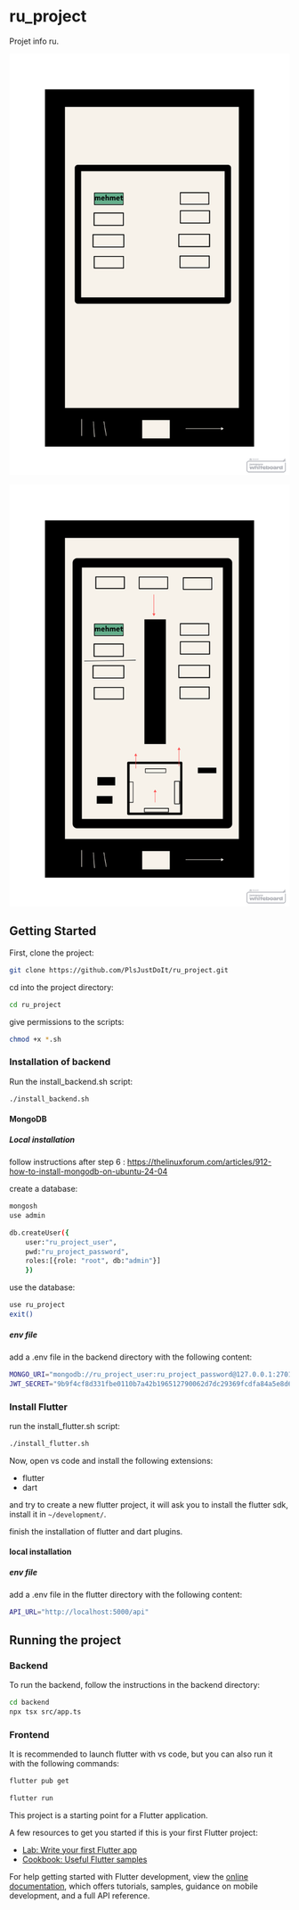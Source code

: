 # ru_project

Projet info ru.

![exemple](image.png)


![alt text](image-2.png)

## Getting Started

First, clone the project:


```bash
git clone https://github.com/PlsJustDoIt/ru_project.git
```

cd into the project directory:

```bash
cd ru_project
```

give permissions to the scripts:

```bash
chmod +x *.sh
```

### Installation of backend

Run the install_backend.sh script:

```bash
./install_backend.sh
```

#### MongoDB

##### Local installation

<!-- ##### Create a database

```bash
mongosh
use admin
```
 -->

follow instructions after step 6 : https://thelinuxforum.com/articles/912-how-to-install-mongodb-on-ubuntu-24-04

create a database:

```bash
mongosh
use admin
```

```bash
db.createUser({
    user:"ru_project_user",
    pwd:"ru_project_password",
    roles:[{role: "root", db:"admin"}]
    })
```
use the database:

```bash
use ru_project
exit()
```

##### env file
add a .env file in the backend directory with the following content:

```bash
MONGO_URI="mongodb://ru_project_user:ru_project_password@127.0.0.1:27017/ru_project?authSource=ru_project"
JWT_SECRET="9b9f4cf8d331fbe0110b7a42b196512790062d7dc29369fcdfa84a5e8d6301c8"
```


### Install Flutter

run the install_flutter.sh script:

```bash
./install_flutter.sh
```

Now, open vs code and install the following extensions:
- flutter
- dart

and try to create a new flutter project, it will ask you to install the flutter sdk, install it in `~/development/`.

finish the installation of flutter and dart plugins.

#### local installation

##### env file
add a .env file in the flutter directory with the following content:

```bash
API_URL="http://localhost:5000/api"
```

## Running the project

### Backend

To run the backend, follow the instructions in the backend directory:
```bash
cd backend
npx tsx src/app.ts
```

### Frontend

It is recommended to launch flutter with vs code, but you can also run it with the following commands:

```bash
flutter pub get
```

```bash
flutter run
```


This project is a starting point for a Flutter application.

A few resources to get you started if this is your first Flutter project:

- [Lab: Write your first Flutter app](https://docs.flutter.dev/get-started/codelab)
- [Cookbook: Useful Flutter samples](https://docs.flutter.dev/cookbook)

For help getting started with Flutter development, view the
[online documentation](https://docs.flutter.dev/), which offers tutorials,
samples, guidance on mobile development, and a full API reference.
